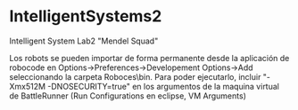 # IntelligentSystems2
Intelligent System Lab2 "Mendel Squad"

Los robots se pueden importar de forma permanente desde la aplicación de robocode en Options->Preferences->Developement Options->Add seleccionando la carpeta Roboces\bin.
Para poder ejecutarlo, incluir "-Xmx512M -DNOSECURITY=true" en los argumentos de la maquina virtual de BattleRunner (Run Configurations en eclipse, VM Arguments)
